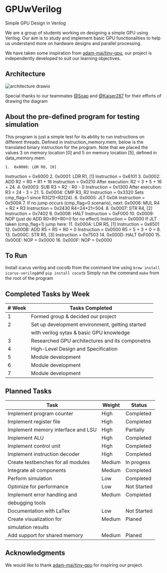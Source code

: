 # GPUwVerilog
Simple GPU Design in Verilog

We are a group of students working on designing a simple GPU using Verilog. Our aim is to study and implement basic GPU functionalities to help us understand more on hardware designs and parallel processing.

We have taken some inspiration from [adam-maj/tiny-gpu](https://github.com/adam-maj/tiny-gpu), our project is independently developed to suit our learning objectives.

## Architecture
![architecture drawio](https://github.com/user-attachments/assets/792c9616-d6c7-4104-8f67-dc89ae7a1104)

Special thanks to our teammates [@Soap](https://github.com/Spavvvv) and [@Kaiser287](https://github.com/Kaiser287) for their efforts of drawing the diagram

## About the pre-defined program for testing simulation
This program is just a simple test for its ability to run instructions on different threads.
Defined in instruction_memory.mem, below is the translated binary instruction for the program.
Note that we placed the values 3 on memory location [0] and 5 on memory location [5], defined in data_memory.mem.

	1.	0x0000: LDR R0, [0]
Instruction = 0x6000
	2.	0x0001: LDR R1, [1]
Instruction = 0x6101
	3.	0x0002: ADD R2 = R0 + R1 + 16
Instruction = 0x0210
After execution: R2 = 3 + 5 + 16 = 24.
	4.	0x0003: SUB R3 = R2 - R0 - 0
Instruction = 0x1300
After execution: R3 = 24 - 3 = 21.
	5.	0x0004: CMP R3, R2
Instruction = 0x3320
Sets cmp_flag=1 since R3(21)<R2(24).
	6.	0x0005: JLT 0x0A
Instruction = 0x500A
	7.	If no jump occurs (cmp_flag=0 scenario), next: 0x0006: MUL R4 = R2 * R3
Instruction = 0x2430
R4=24*21=504.
	8.	0x0007: STR R4, [2]
Instruction = 0x7402
	9.	0x0008: HALT
Instruction = 0xF000
	10.	0x0009: NOP (just do ADD R0=R0+R0+0 for no effect)
Instruction = 0x0000
If JLT taken (cmp_flag=1) jump here:
	11.	0x000A: LDR R5, [1]
Instruction = 0x6501
	12.	0x000B: ADD R5 = R5 + R0 + 0
Instruction = 0x0500
R5 = 5 + 3 + 0 = 8.
	13.	0x000C: STR R5, [3]
Instruction = 0x7503
	14.	0x000D: HALT
0xF000
	15.	0x000E: NOP = 0x0000
	16.	0x000F: NOP = 0x0000

## To Run
Install icarus verilog and cocotb from the command line using `brew install icarus-verilog`and `pip install cocotb`
Simply run the command `make` from the root of the program

## Completed Tasks by Week

|# Week | Tasks Completed                                |
|------|-------------------------------------------------|
| 1    | Formed group & decided our project              |
| 2    | Set up development environment, getting started |
|      | with verilog sytax & basic GPU knowledge        |
| 3    | Researched GPU architectures and its componetns |
| 4    | High-Level Design and Specification             |
| 5    | Module development                              |
| 6    | Module development                              |
| 7    | Module development                              |

## Planned Tasks

| Task                               | Weight | Status       |
|------------------------------------|--------|--------------|
| Implement program counter          | High   | Completed    |
| Implement register file            | High   | Completed    |
| Implement memory interface and LSU | High   | Partially    |
| Implement ALU                      | High   | Completed    |
| Implement control unit             | High   | Completed    |
| Implement instruction decoder      | High   | Completed    |
| Create testbenches for all modules | Medium | In progess   |
| Integrate all components           | Medium | Completed    |
| Perform simulation                 | Low    | Completed    |
| Optimize for performance           | Low    | Not Started  |
| Implement error handling and       | Medium | Completed    |
| debugging tools                    |        |              |
| Documentation with LaTex           | Low    | Not Started  |
| Create visualization for           | Medium | Planed       |
| simulation results                 |        |              |
| Add support for shared memory      | Medium | Planed       |

## Acknowledgments

We would like to thank [adam-maj/tiny-gpu](https://github.com/adam-maj/tiny-gpu) for inspiring our project.

